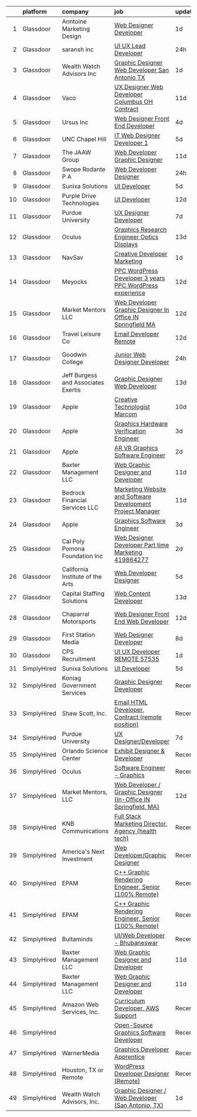 

|    | platform    | company                             | job                                                                                                                                                                                                                                                                                                                                                                                                                                                                                                                                                                                                                                                                                                                                                                                                                                                                                                                                                                                                                                                                                                                                                                                                                                                                                                                                                                                                                                                                  | update_time   | location               |
|---:|:------------|:------------------------------------|:---------------------------------------------------------------------------------------------------------------------------------------------------------------------------------------------------------------------------------------------------------------------------------------------------------------------------------------------------------------------------------------------------------------------------------------------------------------------------------------------------------------------------------------------------------------------------------------------------------------------------------------------------------------------------------------------------------------------------------------------------------------------------------------------------------------------------------------------------------------------------------------------------------------------------------------------------------------------------------------------------------------------------------------------------------------------------------------------------------------------------------------------------------------------------------------------------------------------------------------------------------------------------------------------------------------------------------------------------------------------------------------------------------------------------------------------------------------------|:--------------|:-----------------------|
|  1 | Glassdoor   | Anntoine Marketing   Design         | [Web Designer Developer](https://www.glassdoor.com/partner/jobListing.htm?pos=128&ao=1136043&s=58&guid=00000182f2cb17baa472e1b75da4e929&src=GD_JOB_AD&t=SR&vt=w&ea=1&cs=1_ceb4a2b9&cb=1661930772764&jobListingId=1008101020512&jrtk=3-0-1gbpcm5vfjm5d801-1gbpcm601gfpu800-a34efc0f5a2faea9-)                                                                                                                                                                                                                                                                                                                                                                                                                                                                                                                                                                                                                                                                                                                                                                                                                                                                                                                                                                                                                                                                                                                                                                         | 1d            | Hammond, LA            |
|  2 | Glassdoor   | saransh inc                         | [UI UX Lead Developer](https://www.glassdoor.com/partner/jobListing.htm?pos=126&ao=1136043&s=58&guid=00000182f2cb17baa472e1b75da4e929&src=GD_JOB_AD&t=SR&vt=w&ea=1&cs=1_0c05f7ef&cb=1661930772764&jobListingId=1008103912540&jrtk=3-0-1gbpcm5vfjm5d801-1gbpcm601gfpu800-85031aa08e20476f-)                                                                                                                                                                                                                                                                                                                                                                                                                                                                                                                                                                                                                                                                                                                                                                                                                                                                                                                                                                                                                                                                                                                                                                           | 24h           | Remote                 |
|  3 | Glassdoor   | Wealth Watch Advisors  Inc          | [Graphic Designer   Web Developer  San Antonio  TX ](https://www.glassdoor.com/partner/jobListing.htm?pos=103&ao=1110586&s=58&guid=00000182f2cb17baa472e1b75da4e929&src=GD_JOB_AD&t=SR&vt=w&ea=1&cs=1_0b40f091&cb=1661930772762&jobListingId=1008101919482&cpc=5F655C736EBE388B&jrtk=3-0-1gbpcm5vfjm5d801-1gbpcm601gfpu800-bc27af377ec8c487--6NYlbfkN0CVEcaVFEnh6Ux6w45e_rhpq1pJ3TvP6LQPm9ErarZYq3HD2RHkyswt3yRbOeGlv4Z3ZjWtlFBF3GTTFqpe7dwCWEP0kRQGZ1x5hMhamW2cn_jnm4Jm7PdvhgnnlZSU1q3TA89yhoPU7c0qby7EQRI-QChcK0daBrcs7ap0G4DQcdOTcWU76mQxiDiRap0-sQd-mGwEecAU6xMWv-cGYtTaJLd7X1O9t98KIyQgjKUb_Mt0l5hpwo65C8qCs6oheuyQlb4P59m7Ihk5IwM4vqLBajSfusbZmIAlyQEnC391xWKdtq9ork-ADVHQM-thwv738xsTNMywvP5UTGi8NixKPdHVYodB5V2pg1H101VgHHlM0F5Tk0wkEmsff716DIyfmFu8kpx3g1cAf3EnxzEJ05aXROIdT4x5nGqJMM9VlFc7EmVA76Og1182vE0X-lmklk1rfDk6GBhPDB1npMLLTd3mjv0T863rz1uQbwckSGxS2z7XvK37wZ5dYQXY0Jd-I6OZfKmDVE3GkD6EyhBhuO1DDfqkK8k%3D)                                                                                                                                                                                                                                                                                                                                                                                                                                                                                                                                          | 1d            | San Antonio, TX        |
|  4 | Glassdoor   | Vaco                                | [UX Designer  Web Developer    Columbus  OH   Contract](https://www.glassdoor.com/partner/jobListing.htm?pos=115&ao=1110586&s=58&guid=00000182f2cb17baa472e1b75da4e929&src=GD_JOB_AD&t=SR&vt=w&ea=1&cs=1_d0cfbaf9&cb=1661930772763&jobListingId=1008081445097&cpc=F41FEAB56D215062&jrtk=3-0-1gbpcm5vfjm5d801-1gbpcm601gfpu800-49a826265b10ae96--6NYlbfkN0D_sybMACCpf9B-677oK5j6rPldVB6BlrVvFjO_o-GJZbzuF-qh4PxErFUqfUsv_6u-7anCP2QzwgZ2b5Nxma_Cmyz3dwaQ5mAwI2p9kjSwVP2lokha-mPe8DNosJknwz-6_MCKUySezjGZobf7miY0KuzK872jTNLCHoWH1v03sbwoFj0Vvp289MRhEdvO7IjSdYYCpeCLepfAyIr7FFs1cQsitRTWiVjbFiAZ0Quny5F5REhhiSIJ5SaJSzlZoXxyX0Hg_pKAjD1XCckinpy4B3xZnYC7_6AQ5nTzPlsJy2PmwBsWwHF0a_8u4aszC4abGre3e6ngjUWVyi2r0k0K32QW1gF5TUpizHBqnfNCCAk7d8jw2h_J6Qz5DajvVD1ChEv4QVbWjh47BRVgqqCYYGWlEqTd4M4WpUJPmM_-jc6Ao5H7AbmIuPjBMZF20MNiHz7D65EFlexPM2kj3yPqmOAZREJx3pep2kbZE-8pai3ilyufDLz-NW_V5UhYovozgk9kpxheeYzSHgZ4PJA1pPdqFaoIA8XwPdy8jy3jEw%3D%3D)                                                                                                                                                                                                                                                                                                                                                                                                                                                                                                                         | 11d           | Columbus, OH           |
|  5 | Glassdoor   | Ursus  Inc                          | [Web Designer   Front End Developer](https://www.glassdoor.com/partner/jobListing.htm?pos=113&ao=1110586&s=58&guid=00000182f2cb17baa472e1b75da4e929&src=GD_JOB_AD&t=SR&vt=w&ea=1&cs=1_67e9c572&cb=1661930772763&jobListingId=1008097361956&cpc=3BA4CE39D5B5DEF5&jrtk=3-0-1gbpcm5vfjm5d801-1gbpcm601gfpu800-0ea09b14e2348c5f--6NYlbfkN0CT8vBT9H5mqECx2dfLV_FONLPDKpIRssxVwtj05Tmm4rA5I0VNOPdM1oYsK66ov5pqYS3gXk2ozh0lVEZwzGOqZs8rlCBef2uQoy630wv6aUBqB1D9vjbSnni5WCVaS2e0KhCWi_8-XMv97hUEg7H9r8pKMO8klnwzDsU9mPVyqE5wVDnTov1Pu_UnRYhnE0_Osqvwl8WORWgB_kOjxQQLPQWG-NWIcptfTftC_xvyt1c40uobZ403OrjOg5_p8zqz3cLzwrnHTjqWeFEhkd7FYyVcjiJCMFkVznphRmtkhKbL2ZU9aWVWUjChbdkFdlAiu4tIvv-tEhlvNaragy1ZQhsvGhOC5anf8D4yfIGDJbK-bmh5xwt1uscED6ao3EPCxdfHKv4RZ6Q3-m_MTe1dE6Nugv26rrW9yIa8ooHEPIgJzYTeC7TeJ6xGxEjr0Q_LC6p6H5q3S5tqAKobaBFAUOLFzaYkqfKDnvpMF9PoVVBc2Sz29oUXPyud5eUPbh01RKJkn_M4JXYAjBGSd3TW2-KGPFIe153NbtmLUb2FMzgcRNMOsQY10Onszrn1sSn0aBVrUKvSR0AViNpk36avqKMVzb3QdFKJaUEcQactDqAmvqp62b0csVGeF8yrCutTGCtN3QCh6Wr7Nywi7pQW6s6iaj0w7gIRxOgMc4o9rAG98_rW40BdHiSi66woFub8Hp-dlklob-xfneYvDrEH7PHgfOZfFyMCmQ9wxkhZx9fDm_XAoFvEUlt27BAUX1eUdEzf_JMUi_-4EO6h-vRiUQLtGQVRPOndLtYx5mcqIxRFxldQ7AHuI7PQbyraf2niZ5-vjvpmaV_tKA1OHLjwSVBuataNQHDtPNTdP7L67YoijmutAnpFRD3judk4TmBrI3f8uKohjuwJqEa2i9JvsuX0SRH8rFIM2zDrsn7-snzn0FuUuRmqvCyZEfRzwennv-y7QKQpXYVaVQyi9ar9vCRCep1SdS5WnB1mBNGQdQ%3D%3D)                                                                            | 4d            | Brisbane, CA           |
|  6 | Glassdoor   | UNC Chapel Hill                     | [IT Web Designer Developer   1](https://www.glassdoor.com/partner/jobListing.htm?pos=130&ao=1136043&s=58&guid=00000182f2cb17baa472e1b75da4e929&src=GD_JOB_AD&t=SR&vt=w&cs=1_202c3313&cb=1661930772764&jobListingId=1008094021401&jrtk=3-0-1gbpcm5vfjm5d801-1gbpcm601gfpu800-66c7d0f1ba60b7fa-)                                                                                                                                                                                                                                                                                                                                                                                                                                                                                                                                                                                                                                                                                                                                                                                                                                                                                                                                                                                                                                                                                                                                                                       | 5d            | Chapel Hill, NC        |
|  7 | Glassdoor   | The JAAW Group                      | [Web Developer Graphic Designer](https://www.glassdoor.com/partner/jobListing.htm?pos=120&ao=1136043&s=58&guid=00000182f2cb17baa472e1b75da4e929&src=GD_JOB_AD&t=SR&vt=w&ea=1&cs=1_0b4f1ea7&cb=1661930772763&jobListingId=1008080633516&jrtk=3-0-1gbpcm5vfjm5d801-1gbpcm601gfpu800-5abbcc4b1884925f-)                                                                                                                                                                                                                                                                                                                                                                                                                                                                                                                                                                                                                                                                                                                                                                                                                                                                                                                                                                                                                                                                                                                                                                 | 11d           | Cottonwood Heights, UT |
|  8 | Glassdoor   | Swope  Rodante P A                  | [Web Developer Designer](https://www.glassdoor.com/partner/jobListing.htm?pos=122&ao=1136043&s=58&guid=00000182f2cb17baa472e1b75da4e929&src=GD_JOB_AD&t=SR&vt=w&ea=1&cs=1_f7d49bb2&cb=1661930772764&jobListingId=1008103901001&jrtk=3-0-1gbpcm5vfjm5d801-1gbpcm601gfpu800-10de664c6e2df13b-)                                                                                                                                                                                                                                                                                                                                                                                                                                                                                                                                                                                                                                                                                                                                                                                                                                                                                                                                                                                                                                                                                                                                                                         | 24h           | Tampa, FL              |
|  9 | Glassdoor   | Sunixa Solutions                    | [UI Developer](https://www.glassdoor.com/partner/jobListing.htm?pos=118&ao=1136043&s=58&guid=00000182f2cb17baa472e1b75da4e929&src=GD_JOB_AD&t=SR&vt=w&ea=1&cs=1_88b4036f&cb=1661930772763&jobListingId=1008093911276&jrtk=3-0-1gbpcm5vfjm5d801-1gbpcm601gfpu800-c12d46be60d48c3b-)                                                                                                                                                                                                                                                                                                                                                                                                                                                                                                                                                                                                                                                                                                                                                                                                                                                                                                                                                                                                                                                                                                                                                                                   | 5d            | Remote                 |
| 10 | Glassdoor   | Purple Drive Technologies           | [UI Developer](https://www.glassdoor.com/partner/jobListing.htm?pos=117&ao=1136043&s=58&guid=00000182f2cb17baa472e1b75da4e929&src=GD_JOB_AD&t=SR&vt=w&ea=1&cs=1_9273257a&cb=1661930772763&jobListingId=1008078525467&jrtk=3-0-1gbpcm5vfjm5d801-1gbpcm601gfpu800-32b0d37c21cbbe82-)                                                                                                                                                                                                                                                                                                                                                                                                                                                                                                                                                                                                                                                                                                                                                                                                                                                                                                                                                                                                                                                                                                                                                                                   | 12d           | Texas City, TX         |
| 11 | Glassdoor   | Purdue University                   | [UX Designer Developer](https://www.glassdoor.com/partner/jobListing.htm?pos=124&ao=1136043&s=58&guid=00000182f2cb17baa472e1b75da4e929&src=GD_JOB_AD&t=SR&vt=w&ea=1&cs=1_7461151d&cb=1661930772764&jobListingId=1008088691267&jrtk=3-0-1gbpcm5vfjm5d801-1gbpcm601gfpu800-684e4c4a2876fc9b-)                                                                                                                                                                                                                                                                                                                                                                                                                                                                                                                                                                                                                                                                                                                                                                                                                                                                                                                                                                                                                                                                                                                                                                          | 7d            | Remote                 |
| 12 | Glassdoor   | Oculus                              | [Graphics Research Engineer   Optics   Displays](https://www.glassdoor.com/partner/jobListing.htm?pos=110&ao=1110586&s=58&guid=00000182f2cb17baa472e1b75da4e929&src=GD_JOB_AD&t=SR&vt=w&cs=1_4061d4f5&cb=1661930772762&jobListingId=1008077457927&cpc=C4A69CCDBB3B9599&jrtk=3-0-1gbpcm5vfjm5d801-1gbpcm601gfpu800-ef44fb719727a8bc--6NYlbfkN0DYl4UJW4r1Vl7FEn6T9F-rD9lpC-0oMJVSiWjK_MGUd8e8cHXcpv6KPyjLHZEfqkXGgj9g3yMP8WBskLw8Z33akGOFyRhnVvFUcab6l4hdzH_rbNwh_JgEQd7Civ74f2U5AHnFCbn-WchGtEeP2VCWodfz_h3UWLVa38femHmi7XXVvL8zU76LUIBe236O9d6Q61IIbkKHAxvL3YZx6JoSwyNJWUOY3dp-_0mNhJK5nQNStAFsrhFSrFVhgwf90hCfPF0LI8dqpBMyTFlRY7Heemr_vcvv60mRa8Q4EymreejPqOrUS2CTWLZJ2Rhqerov78iOfSQZe3fcSY-wi8lP1vGUvuxHWeBYKeKoA-bvJrXYbH7o6ePjYrZFOZ2X3zQrU7KJhgrHlnzZUW3-wk0tS5541ocZAnPeD_FgQAFSpp4zt97Vpy8MitUsKI-vN8qU4xvfDZmP_5N1fIFYqPB-SGWJLB6kihcCFe4HwWXYGfow5GPy_MSGrc5N-vNEQtdAkRrS6VjOr6h-BYgD1Kt4GCNMSWaVhTgeToo44ldKkX1AGwsnJKqyCvNfAZALau1xzvon3KJ6TbGv5bp7oOiXlAYzCuHLSDDhsHX-BwqaSk4XoapTHmKWwg7VjHHI-yFmeRFhXZTx65LwGFVmRMeS_XrrFJ-RsIheXGDrJCxPoiTo5MXA7bXQX3rxkaBDLsDmLMBdMRbKQ2fgnRoVhF3Gvhl5SFjcrTTanlpIYF_Ca-vzQfX6XVsHu7uwkYnbrcs8wYI8Y91XM6gW28JCdFFTr55zK9mWhgxJ5VAtei-300RgwTIDY1FliBcCnpQNOJTmTymo4b3DNrneeBMi9wDDtR74tEvGqjrlg9l1MTTRsveXhj_c9YzQ847czLQbOMy-BzQ_BkYXfoPyHg284fNWhAXBxdNpjIj1bat0fbxDrG2iGPA62wIH6svajiKBpD3L3b4uJvJjA6q4wsv_X2ffEDFW6gf503wgGTriOL5zHXdRtk23nUov4BDBo6R27S9kU_JUTPV71mvTsq_DJh_1FVbnp0wSTcffIC_VZs5BLvch6UeHv8aP) | 13d           | Burlingame, CA         |
| 13 | Glassdoor   | NavSav                              | [Creative Developer   Marketing](https://www.glassdoor.com/partner/jobListing.htm?pos=106&ao=1110586&s=58&guid=00000182f2cb17baa472e1b75da4e929&src=GD_JOB_AD&t=SR&vt=w&ea=1&cs=1_2b86a8a9&cb=1661930772762&jobListingId=1008101583321&cpc=1CBFC3E34E2A31FF&jrtk=3-0-1gbpcm5vfjm5d801-1gbpcm601gfpu800-3ef4b27837961961--6NYlbfkN0BvAdlA35CjkOTzb4w1kkSC-vTwJamGQa4qaPCWn-0njweHi_B-CtuKQhiA94M5OE-XjNhf22KnVp00kgckhjWxzGyV97h7v8x36p5wKdZlOjwGZGaqaaH8DYNMeM34HY9t9Z5J26lOJ85UEHLGvZFDJOe_8KgJLhnklUUMm79Fgw-wQMJzYni-FeIqV5Svyi_1ZjE_mxETfR2qp4i-PiUDiAz8y9BFsxOfX0BmecMnmGFBamzhbjmqf2dPmw1l79Q2jskoL_2S0v1vj9ya7N4qw5x-VVOP8IHMmO7A6V73SFdCdpWgJdSMTwFWgAgOog0qB4MBwnIP--AdXb7p-hP5590l6RfskZkkjhwknL8pKQB2jGxwMms6fwQgTU4rr4AK_MIsjQK4xCW_WntPz5Vz-_tc2X1FUTCwW9ChL9e5NLGIGjEI2y-MPeEH4wLGdYe5iSrqEMq94e3j0KuU_JhdZrl7NjFePfvIiolJCIOvTWPWTOK8Pu_JtJQoQGvMJhYVf97D3Otv-Ws1-DJRGHh8NdeEHhQWruV7MjoeTSqyiMagwQ4wWVwKPRF8D03pHdKoNCm6r8yMu4GHFVkz8wTw)                                                                                                                                                                                                                                                                                                                                                                                                                                                                                                            | 1d            | Beaumont, TX           |
| 14 | Glassdoor   | Meyocks                             | [PPC WordPress Developer   3  years PPC   WordPress experience](https://www.glassdoor.com/partner/jobListing.htm?pos=102&ao=1110586&s=58&guid=00000182f2cb17baa472e1b75da4e929&src=GD_JOB_AD&t=SR&vt=w&ea=1&cs=1_0260b638&cb=1661930772762&jobListingId=1008079757167&cpc=9D57943915085C6D&jrtk=3-0-1gbpcm5vfjm5d801-1gbpcm601gfpu800-d55211a0a42f0edf--6NYlbfkN0DukAwDndutArnS8OT3znlJ-TW2KpK_7rZjO0LfXc6UVE5AelGnR9zi1FaVyKVSX7fW8iH7ZjBYylKtq2aRV0H4uUyYnvuAr2WaxvQ_YIsNaGQZ_Sc5PvQb_k3If6tOc1qL-6qorCWnoenGz4MDUdi0A6Zz92HRj2fzY8hoDQuSL8Y4aSyXX_DsP61_5rEK6r3GALuntv_aeyibk2qsH8cmxxPPOVB8EyillBXxxoXQlibpwu7djBe6y5aObPa1OUsQ2uYhLin3HN3q3eiQGDcaVu3icfwta33dt-Ley8gdFqfP833SM4Aj9EPn0vP0V-4H94s2tOeew4xlJtzl4cBPDhPQKkf892ZXFG5AXE4_idR2V-nLCc373jGJ9T7oJz8O_gNmYZShvTBUCNQNQa4RbrHf4XS9pzyzXac8Jvwwf584TjIEJHnxgLCx5VrkKhk8C_dVJq0s0Z8JM1vpE5gTxciz0QTQgbFb3F-Q21Zx_pSH0ZMoCKoEQ3np4MkGckeEXSgXcRsexBE0fIGfbMqj0ig8aBhb1JM5LJnALA1KbW_lEbLT0wWi)                                                                                                                                                                                                                                                                                                                                                                                                                                                                                                             | 12d           | West Des Moines, IA    |
| 15 | Glassdoor   | Market Mentors  LLC                 | [Web Developer   Graphic Designer  In Office IN Springfield  MA ](https://www.glassdoor.com/partner/jobListing.htm?pos=101&ao=1110586&s=58&guid=00000182f2cb17baa472e1b75da4e929&src=GD_JOB_AD&t=SR&vt=w&ea=1&cs=1_eb315cc1&cb=1661930772761&jobListingId=1008078790022&cpc=29189CFCABD560B1&jrtk=3-0-1gbpcm5vfjm5d801-1gbpcm601gfpu800-7da6e7b47f097f2d--6NYlbfkN0DrgQq5ECBajiuqohNCSf6c7_2Cek-sBUhiO2bmmkiCIRqTyLZK6QXQOrumORkPUcDOTFlUvI4Ol4VU9OnnMsi7fzzm7gca_O-4Z6fJZ-Iw7PyI9v2UiSnSWih_ykDp1O2havbOVXSJPQli0gkBJCG6QZwZcb-LbnEMTRAVNeXGVa-9O9rFJGMh7mnc3SdDEalnQr5jEgDAHJJjKNQYYJxAB93r_3p24Vs2vB3OJpBpss5v1U-68CHEEexC8A9BV8v3KdHZj_dgHs1awAKyhZKm5RD-cDxgzZHya5IsF0KYvysqwHoS7cREMVtq0_qORVLgslT9GbViQsEf_WSouPZWL1unoCtsK1nMuIeUKybZjYq9lWGTJZjjztG32B4KiyYRSaFzLOoleiKRz_h-PATtApMdJS7O8cMtuww5X9KSj0WX9BlZifwrQRNeNRxevL_XakJ-9BT4SUY9qn0wA91rLbDQyV8F_wXXP6GWtzgeBqra03PKefOZGaLagmN01xxMGQOt2L5aDGPbdmYLOtYrTj1PyW3XjUOW5P-m2TSEEWmTKzTCQ2Hr)                                                                                                                                                                                                                                                                                                                                                                                                                                                                                                           | 12d           | Springfield, MA        |
| 16 | Glassdoor   | Travel   Leisure Co                 | [Email Developer  Remote ](https://www.glassdoor.com/partner/jobListing.htm?pos=119&ao=1136043&s=58&guid=00000182f2cb17baa472e1b75da4e929&src=GD_JOB_AD&t=SR&vt=w&cs=1_bc2f7972&cb=1661930772763&jobListingId=1008078533693&jrtk=3-0-1gbpcm5vfjm5d801-1gbpcm601gfpu800-767561cd7f52016b-)                                                                                                                                                                                                                                                                                                                                                                                                                                                                                                                                                                                                                                                                                                                                                                                                                                                                                                                                                                                                                                                                                                                                                                            | 12d           | Orlando, FL            |
| 17 | Glassdoor   | Goodwin College                     | [Junior Web Designer Developer](https://www.glassdoor.com/partner/jobListing.htm?pos=116&ao=1136043&s=58&guid=00000182f2cb17baa472e1b75da4e929&src=GD_JOB_AD&t=SR&vt=w&cs=1_c4738b9e&cb=1661930772763&jobListingId=1008104280295&jrtk=3-0-1gbpcm5vfjm5d801-1gbpcm601gfpu800-52d292b410d12378-)                                                                                                                                                                                                                                                                                                                                                                                                                                                                                                                                                                                                                                                                                                                                                                                                                                                                                                                                                                                                                                                                                                                                                                       | 24h           | East Hartford, CT      |
| 18 | Glassdoor   | Jeff Burgess and Associates Exertis | [Graphic Designer   Web Developer](https://www.glassdoor.com/partner/jobListing.htm?pos=104&ao=1110586&s=58&guid=00000182f2cb17baa472e1b75da4e929&src=GD_JOB_AD&t=SR&vt=w&ea=1&cs=1_0847d908&cb=1661930772762&jobListingId=1008076372450&cpc=BAB9AA3F436D8911&jrtk=3-0-1gbpcm5vfjm5d801-1gbpcm601gfpu800-a87381051c7c70d8--6NYlbfkN0BBGG9LMNqL16EzDx9S3nKk4b6IwprgSJginr0DZD_oW5yEAmn-tqn__dirEdhobilUXGynBkX8oC05O4qGCNbFpzJlkWEmzWOj6hDMGr8hgeZZtwdzUglKGrgSBvKyoEWlhFZg9sdHmlu0-YUGSwGzMxLwzPQvGfaKm9_uYY2dOVJBHGmnbJkXogK6MyeLNyR7hOOu60PBcWZfgYKs3Di-BwQDIubZlhmRegUEU4T3l3GNKJtju1ZXSuqHFhKT4jndDmk2S3PocglaRb1xyUPgNqklKXeItKOcGJws62KepBwv-RL6UrUc-Yu-fO_k8vPupNpRUsWXX0qfw2_L08W83ij6f76gfOfaFCy1AeML2WgMrAECZLtoDMEf97P9WR5SSWZhxoevjjnwxpv2fUo_443FmfuxpcOddqnalwt9g7STJh3SH0fjedw-8iqe9OTeY4FvRu5ptzXBP_OHPnLoZrTyND3RmzHX0CTqizmYrvl6cd4hoClTQotORxs0bj61RemzB20FSA%3D%3D)                                                                                                                                                                                                                                                                                                                                                                                                                                                                                                                                                                              | 13d           | San Rafael, CA         |
| 19 | Glassdoor   | Apple                               | [Creative Technologist  Marcom](https://www.glassdoor.com/partner/jobListing.htm?pos=127&ao=1136043&s=58&guid=00000182f2cb17baa472e1b75da4e929&src=GD_JOB_AD&t=SR&vt=w&cs=1_3bdf953c&cb=1661930772764&jobListingId=1008083007694&jrtk=3-0-1gbpcm5vfjm5d801-1gbpcm601gfpu800-dbc3a7b0a0f122f1-)                                                                                                                                                                                                                                                                                                                                                                                                                                                                                                                                                                                                                                                                                                                                                                                                                                                                                                                                                                                                                                                                                                                                                                       | 10d           | Cupertino, CA          |
| 20 | Glassdoor   | Apple                               | [Graphics Hardware Verification Engineer](https://www.glassdoor.com/partner/jobListing.htm?pos=112&ao=1110586&s=58&guid=00000182f2cb17baa472e1b75da4e929&src=GD_JOB_AD&t=SR&vt=w&cs=1_2256f009&cb=1661930772763&jobListingId=1008098069604&cpc=2CAED5C921A5F994&jrtk=3-0-1gbpcm5vfjm5d801-1gbpcm601gfpu800-25a1b4830a1b5d74--6NYlbfkN0BvKrLyj5gPmtZO9T8euul8TCxuuKNOtzRJOomxnwSEodTz2Bc-sPZl6wy0zhW4OOnaNRSdgYu0vM6426Q6HgDhnGcjUuCOsP1P_4KVJiG0svm1-kMRv7UFhMWk54NF1giSM4NCQdGsaQydcKh4ZeMxur2WLqaSY2HuhwodoES-dv2QRQYQK9eoLq6HhrricXG7dsnMwQ7a_NTSzUdBlY1ix4QZN8VuAA0ybgo43vTWzCUoScevmTVoYnOj7z-y-aFqOO7RTSDO16LGNlGBoFHxu8kcqZHikHuXR7HrgVDIxekjl3nxL90IIHdwq8gpJe7bQV_vxHO6lvdr7FRIKpHnAvbXKehi1ZGp9b3Rog1-fUt7s1qtOhCn5mc10ZYS1HP3gty7eZMQepRdd1Bjm9nHN3t4bMZ8YiemZkIcWTEU0E4pmwbkchfYcuz3iMUIkf70EPA_zDaRxlxwOfYpJAO2CrN6opMhlpAekcMAkD9jnuCIos1oxFZLLV9XPWsxQ3ZjaIvY6Qbe8LHrkRKrqBzfKcN1VthbqTKnwFGwrjXARHZBVSmnAjVEVIPRaJt8NcDV9spLNibhzzsLpXnOG8-xCXDE3YLfKOiQkgvd2QYJwblzZjb9bGwQ_XBVfCRgLVDf3I6cV2AC__mT-W1FTv571GYRpxpevJ2il2cdfJT0eIU8RQNUoXtNBoDkRxKzJG5tyeJpG3KePgREc0zktP6-EFccKl05gYJ63Jzrhbru7s8deXS3ibGloFIN5v_6i0LzSX5pteHSTr7oCxzdYwDhAKoDFfe9X_KO3aCP-KAUQqq9rHXHgWXkf6ndPbU0aRhh3w9I754NfF-WuW76P9NRtC1uzss2sF-NWbKFmqimK_HJpSoSZ-5iHfPTTfkrlc0bUpomLEp9DLFbnZSS385SCjjoYGcB1O8J37-F9fe7QlMDkNbP09cPKIUlfnlw2utTueouhLsE5ZTiwtPEGBH6)                                                                                                        | 3d            | Orlando, FL            |
| 21 | Glassdoor   | Apple                               | [AR VR Graphics Software Engineer](https://www.glassdoor.com/partner/jobListing.htm?pos=108&ao=1110586&s=58&guid=00000182f2cb17baa472e1b75da4e929&src=GD_JOB_AD&t=SR&vt=w&cs=1_b992a825&cb=1661930772762&jobListingId=1008098776181&cpc=F41FEAB56D215062&jrtk=3-0-1gbpcm5vfjm5d801-1gbpcm601gfpu800-9d0fe7903ee514c7--6NYlbfkN0BvKrLyj5gPmtZO9T8euul8TCxuuKNOtzRJOomxnwSEodTz2Bc-sPZl1dBMH13w-jNyHP0Om-VrHe3-IIJ1BQ7Wd1MMnjsJnjayyk_knJ5FNSt9KNU49nn3QjFo0jeMEWDGQ_UiWDbZGaqymDD-Sh3TvXRaf3wYxYRyXDd7d6LbuGJrYRZEdRynstllIqETlAW8VO9o8C-cCyBcjPNXzJCH4ZoFD3Z431LqaOt91w3FOtXNFF0XYVBeudLupE191bwFXpFIgmUGo4bcZ1TdrLXBU9u0l94SHIXxvqNU-BJNqEOeCudpKnau4U6PQeX0taLo8TjZua_S_F-NwMF1Bn-3N2gIkPQgcLWVAzByuejnP9EXIijzXx9qjM6D9EJCR6ZwONqkqu0xKWnoyGqIzPSbKM3PWyVXsNqq7Uy4TztCugB-Ci5jxdmz4mjBlrKHG0m6tIsoO-fSEXrM-PYavyqQMgp1zVzsvu2WPqraLDf4NwiDhbcG315DoXRGEDOHOQ59mN8VONsDjNnYhhXPcFDQfAsf8XKSrTWkkc0tZtYu8Tw80m8NixSSbqy91Q9IHiLvnNTixbeYXhH_kwtg9auhlQ9N42IqRN6USMbsjZXyhyG8kuFmXePFETQluf9BVrOpuSf2ul3m4yGTL81sUVZnpNa8aXx3-UUeQEjwQVdXjM-lWXeSAbM5wk2dEJdocy53MlzM1ilIvOmcmDZRyGIbUamNs4N_jz6_tgTmTwkDJtofXFa9ZSdp-kTL-kPAfKw4usQ6anv5-r73hze_v2kVEaUCgPjgNMbh5B7G2BBX64DY8gA4ApqzMxdGsucfKjKJZ8U5pu6cbLHVEQjoFDkeVJc_vD0jYy_LEoH8AdR3yl6Fer4pjPuvGVVJ7fbb_mZHMGIWZLwsYR3amF4OimReXr9Mlx30VfnVMMP4lM4Jz1Q9RQVAYN1sXOIxqpp6lWjh-oRKjFQfkuMGSWaa6B_s)                                                                                                               | 2d            | Seattle, WA            |
| 22 | Glassdoor   | Baxter Management LLC               | [Web Graphic Designer and Developer](https://www.glassdoor.com/partner/jobListing.htm?pos=107&ao=1110586&s=58&guid=00000182f2cb17baa472e1b75da4e929&src=GD_JOB_AD&t=SR&vt=w&ea=1&cs=1_04954a97&cb=1661930772762&jobListingId=1008081304458&cpc=32EE424DE2B657EB&jrtk=3-0-1gbpcm5vfjm5d801-1gbpcm601gfpu800-d87ffb8facdcd3fb--6NYlbfkN0AEPUwOezrB67J58irlIC6kh9bOcG3IwVTpbUphOygsMmO9dJGqAwHHCfV7eXQGkUUA4W0R5T2sPgR8i9BgOe847B1fReFN7whdxr7dxhrF1kFs-kdfJ3uG-CxxxoVtRiFyLm-ajvsvxBs_JycBHFHGM3VLXX8dmFPFGgEw8Nvn_5ftwoavHYjKA1VUeNGIcUjJLIxl_ju92nMfaD52hq3kG0GuiwvTtiFoVrL7z6EBuy5BW9AbqP5P_rfSAKcAQneyxZC8x8Kt3910OopxEzwmeruuiKJpz2qbhtTYJYsIxYJSXQk_LSoF13A-rpy0nglQ6e4mYy0YMnhXwN1uVdY9TvBgJVUoLVPiAPVFE5IlT7AJvJa5EruC1hGAARGWv8WjPDLCpAJScmcxtFaFwGDaJPG3XpnbksKcXfOaLAQ7ictB8rCvjCZ3V84-awON9o39-VG3iygpcTi6ic7Ab6vXj_SsjACebz5XxTP80b7q5H8m3S3RrEkOSdDUDoK-JprwdKNguHffut1xqN6lidXn)                                                                                                                                                                                                                                                                                                                                                                                                                                                                                                                                                                        | 11d           | Columbia, TN           |
| 23 | Glassdoor   | Bedrock Financial Services  LLC     | [Marketing  Website and Software Development Project Manager](https://www.glassdoor.com/partner/jobListing.htm?pos=105&ao=1110586&s=58&guid=00000182f2cb17baa472e1b75da4e929&src=GD_JOB_AD&t=SR&vt=w&ea=1&cs=1_aa08a873&cb=1661930772762&jobListingId=1008081450936&cpc=412D8C26869823CD&jrtk=3-0-1gbpcm5vfjm5d801-1gbpcm601gfpu800-147b38ae2316a565--6NYlbfkN0DQhhFPqU4rUq9Wpc5KKnqLbXEAJaeUQTnyyuJ9IUK7qOJOhNxY2YnZJmMjLXoqpwosSIDLK3B6Y0AHJATXXppdox7FwG1LzOFbL1h0ar3ZOygTV0Dxq8T7h35HjWNo2xOi9x8h3hkZIctW-gSFuP8I9limrsPe7y_ZMzTbZ991tlPbl7fnTqgZKEzALXD_2rI1dLv-pxkBJjNe8anW7mu5IDojFpoqhEN_SLlCxXJIo5eO5lAEvpdRynk9FOazYNF3b8W0iMEezFGauTwayNkArHB0GUC5FWBludnlW39wYJPomI7aB356QNJBii7A-izDBiGqgZ0TxH8Di-MXVj2JIQk7DVocoazLIwTrxj72FiQY9BTKZf-Gq2nwZjb3GA1v9XPfrFdh29NbHpKJKrXz40fH1Kc7CWbzGFeLCluYxCIHZ1Gyn1j__98CcniaZlSpZXICmVJi3Uce6aAL8pC6zPqFfBdIIGHN5heemyp-hxv8fIjen6erCQRfs9p_0rJASwE3HobN3aZp03MFwQqvf2PvxSJdj3W4g8lLMghxWhhRWWJdYKm4)                                                                                                                                                                                                                                                                                                                                                                                                                                                                                                               | 11d           | Scottsdale, AZ         |
| 24 | Glassdoor   | Apple                               | [Graphics Software Engineer](https://www.glassdoor.com/partner/jobListing.htm?pos=109&ao=1110586&s=58&guid=00000182f2cb17baa472e1b75da4e929&src=GD_JOB_AD&t=SR&vt=w&cs=1_9b481776&cb=1661930772762&jobListingId=1008098069695&cpc=3BA4CE39D5B5DEF5&jrtk=3-0-1gbpcm5vfjm5d801-1gbpcm601gfpu800-4664430d4c354526--6NYlbfkN0BvKrLyj5gPmtZO9T8euul8TCxuuKNOtzRJOomxnwSEodTz2Bc-sPZl6wy0zhW4OOnaNRSdgYu0vEwRBwmtOAjMIv7PfXpXe0OyKIAsyoZ_oQ9hgKPyrqtG1PalKo8jtKboCCjc1EPmVN0CvEjzcGBNQtK5qlkdRkf07RE_bcKw3FXGRikCz0c8wP3LzJ__HAfu8H7zmXaNfWOr3VOoJlMCnlXdB1HCYuedcKb_ueo70GP3uK1b_d6Sqy-s8HdTw-0_myYKbTBSlRw9d8KYzGw4_pk47dbjLc2f10Zr5S34mUV0eISUbksEOCWNaYfxlBvufOl55yocUQ-2MIobPhZdxv3cG_hmENiiTEOHt4Mkrx1GnkYvhgzKttvGzvhzVXyIx6tdnwjbjUeyaASR9j7DFMf35jUsub3T3SNRjmNPRKDA9xxl92AsBUZSNkDyXRTVkeBBcXo02w8IFvp4kYOVUPQOOmaQERvsFY_QKIY0KkOq78DuSDv8Z1NHOusbmglam6HfbHmiRWr9x1B8PmatL18yp2Z9xAzMjTzpUmtDbZWx6FJ8Rjms8RCRu8QTXCvy2v21h7VmZhEwfoecJWxXXVvphGvFu2188S8DYe1MSkoGjsHdAUtmwFwoAE5rRqzmiTy3wjMB7MkIhMXXvX3rckO3aEU6vNoHsUEYeqGkRiE4WX2MvsFtPY9ZaZ9fsA_NWtidzRkd5tDwpRWGPjDQOzlqHKAkEwsNTDE9yoau0juOsj0y4LYA42wnCo2lpjxpTRqaeutqnKEG3Vzkg3SqNmEGdumLRc8eFS_ZBt29gleP2o2ZR7RHDymRIwzjSu5w1pjFNciLVohtC17TKo0BAr4xuuwUgVtbwTmfbyaVGjjG0Gqx_By64JSDn6Vn6lVVHluzWluVQobnmW_OiBGayRMQZemDfh0xaYI1rFGVWWt-2OMQntzkQ_TIpqDW7EQ%3D)                                                                                                                                       | 3d            | Orlando, FL            |
| 25 | Glassdoor   | Cal Poly Pomona Foundation  Inc     | [Web Designer Developer  Part time    Marketing  419864277](https://www.glassdoor.com/partner/jobListing.htm?pos=121&ao=1136043&s=58&guid=00000182f2cb17baa472e1b75da4e929&src=GD_JOB_AD&t=SR&vt=w&cs=1_c59455d6&cb=1661930772764&jobListingId=1008098792215&jrtk=3-0-1gbpcm5vfjm5d801-1gbpcm601gfpu800-a9c1c24fb1f6e50d-)                                                                                                                                                                                                                                                                                                                                                                                                                                                                                                                                                                                                                                                                                                                                                                                                                                                                                                                                                                                                                                                                                                                                           | 2d            | Pomona, CA             |
| 26 | Glassdoor   | California Institute of the Arts    | [Web Developer Designer](https://www.glassdoor.com/partner/jobListing.htm?pos=125&ao=1136043&s=58&guid=00000182f2cb17baa472e1b75da4e929&src=GD_JOB_AD&t=SR&vt=w&cs=1_275511ef&cb=1661930772764&jobListingId=1008094568158&jrtk=3-0-1gbpcm5vfjm5d801-1gbpcm601gfpu800-e52ef2d36ca00a2a-)                                                                                                                                                                                                                                                                                                                                                                                                                                                                                                                                                                                                                                                                                                                                                                                                                                                                                                                                                                                                                                                                                                                                                                              | 5d            | Valencia, CA           |
| 27 | Glassdoor   | Capital Staffing Solutions          | [Web Content Developer](https://www.glassdoor.com/partner/jobListing.htm?pos=114&ao=1110586&s=58&guid=00000182f2cb17baa472e1b75da4e929&src=GD_JOB_AD&t=SR&vt=w&ea=1&cs=1_97efaabf&cb=1661930772763&jobListingId=1008076145332&cpc=3BA4CE39D5B5DEF5&jrtk=3-0-1gbpcm5vfjm5d801-1gbpcm601gfpu800-8bb32b42024fd11d--6NYlbfkN0AHXq2vAVwR3IH7wgnTMdWCa3HguypIXx0DFudX-u0zu6XSU0N9gDGCMsnO9yvyAfOBmM0fm9Ew2n-iPCtQH5KjFYoP65k9zOhdkHSR8pSP84WNl7tb9LhBHqSW26SPAcgRqY92wchbV1YjTogn0oetfvIM8cBqnccKlMzZCIp-UdAakgeYThMjmhEtV8vcX729QOhl4Ad3kQ1872oLZTWTMEf_dKKMwv2UlOG_S2umvIA0iMwm7xfqvmwErQG2SrKC4GExVgn25fE_pZlzaDHwEbTRldcObb1A1iIKeXW1iVCEOSJs0oe9C2RpCqr29t4vG5Cu8ddxarPWfKOpCuMR3-r4FT9Oj-BIBolJvDIYK6smbsxJ8t41_cIw-D0S9CoQldQMYBVxLYXO9bQzjRJF6oIRRcrSneSXxfK17BjWRh9MyNte8pmi9VRsVOsD0SYI7-uyAmJKLGxlU3_2bSDdhMrpbOdhvkRLHGqlVQlYssab-M191aaM)                                                                                                                                                                                                                                                                                                                                                                                                                                                                                                                                                                                                                     | 13d           | Remote                 |
| 28 | Glassdoor   | Chaparral Motorsports               | [Web Designer Front End Web Developer](https://www.glassdoor.com/partner/jobListing.htm?pos=129&ao=1136043&s=58&guid=00000182f2cb17baa472e1b75da4e929&src=GD_JOB_AD&t=SR&vt=w&ea=1&cs=1_b23afe4f&cb=1661930772764&jobListingId=1008079632551&jrtk=3-0-1gbpcm5vfjm5d801-1gbpcm601gfpu800-e857e11fe7305306-)                                                                                                                                                                                                                                                                                                                                                                                                                                                                                                                                                                                                                                                                                                                                                                                                                                                                                                                                                                                                                                                                                                                                                           | 12d           | San Bernardino, CA     |
| 29 | Glassdoor   | First Station Media                 | [Web Designer   Developer](https://www.glassdoor.com/partner/jobListing.htm?pos=123&ao=1136043&s=58&guid=00000182f2cb17baa472e1b75da4e929&src=GD_JOB_AD&t=SR&vt=w&ea=1&cs=1_fc0ab111&cb=1661930772764&jobListingId=1008085788316&jrtk=3-0-1gbpcm5vfjm5d801-1gbpcm601gfpu800-56e2818a0edd9ec5-)                                                                                                                                                                                                                                                                                                                                                                                                                                                                                                                                                                                                                                                                                                                                                                                                                                                                                                                                                                                                                                                                                                                                                                       | 8d            | Remote                 |
| 30 | Glassdoor   | CPS Recruitment                     | [UI   UX Developer REMOTE   57535](https://www.glassdoor.com/partner/jobListing.htm?pos=111&ao=1110586&s=58&guid=00000182f2cb17baa472e1b75da4e929&src=GD_JOB_AD&t=SR&vt=w&ea=1&cs=1_e1b39cff&cb=1661930772763&jobListingId=1008101570635&cpc=6FC5BA77C9A4CD78&jrtk=3-0-1gbpcm5vfjm5d801-1gbpcm601gfpu800-01ffb576e5c5bd95--6NYlbfkN0DgoHcTH3ZibdXDbE1VvvRa3XowIWs6m5qI-FjqauRle3m8kONFkUSrxT8FSUKqy7UuSwcgAQ-qkHLdceLQEfzk02YlSVwTq4RVzanUacZZQP9LGelOizyao1UJ6tCCpK5S9yLDBGeAjhshIhXNcq5zna_AleGRj1LJWwOnxP5y8E4DfkS5mGehIxRla5OuGLpUobSjViwAeFkP5LCgcYrGIJIym_RhZHF4F8UsfX3gK5Bh-WlOG71_FCngTHSCn9myJR2YQrOc007saKh1VmuHX9yN9cIkMfxAxkMRYkFZZX7IF9J4o7NQMXXP_i1uubl6TAxjXWefUVaM-NftS_ULb5gmQ0WqSj8rEwO-ahblR_3a7ztLfmVFCs-6_qRVGRz18EYyDaihZBo1KoMrg_oCZ6q3oeiMA0vnQntf1GAGzARMmvqQio9O4Im3-BEQs076HNqife_Yhm2lWDuLNpsAqnw8Atw6RNg%3D)                                                                                                                                                                                                                                                                                                                                                                                                                                                                                                                                                                                                                            | 1d            | Syracuse, NY           |
| 31 | SimplyHired | Sunixa Solutions                    | [UI Developer](https://www.simplyhired.com/job/hJVTJ7RaQP8LfMw2r-Z1EXc5RZy4fbJRMClg99pNPDu-7ZF-om8ezQ?q=graphic+developer)                                                                                                                                                                                                                                                                                                                                                                                                                                                                                                                                                                                                                                                                                                                                                                                                                                                                                                                                                                                                                                                                                                                                                                                                                                                                                                                                           | 5d            | Remote                 |
| 32 | SimplyHired | Koniag Government Services          | [Graphic Designer Developer](https://www.simplyhired.com/job/eMLheDI_H-P4alVYtvpJsAM4SaqlKx0FAPOP2fVuMcNLwdPD76N1pw?q=graphic+developer)                                                                                                                                                                                                                                                                                                                                                                                                                                                                                                                                                                                                                                                                                                                                                                                                                                                                                                                                                                                                                                                                                                                                                                                                                                                                                                                             | Recently      | Chantilly, VA          |
| 33 | SimplyHired | Shaw Scott, Inc.                    | [Email HTML Developer, Contract (remote position)](https://www.simplyhired.com/job/lp97AwzllwqjS1oXYQVdk_sx_ANbNmrf_26-hefBENEAnwkJ6YFw_Q?q=graphic+developer)                                                                                                                                                                                                                                                                                                                                                                                                                                                                                                                                                                                                                                                                                                                                                                                                                                                                                                                                                                                                                                                                                                                                                                                                                                                                                                       | Recently      | Seattle, WA            |
| 34 | SimplyHired | Purdue University                   | [UX Designer/Developer](https://www.simplyhired.com/job/dUxEBWVO4eY2-lVFgLBBmlWu0LKhxG17m_xYDrdv3cIF7ASAuVPspg?q=graphic+developer)                                                                                                                                                                                                                                                                                                                                                                                                                                                                                                                                                                                                                                                                                                                                                                                                                                                                                                                                                                                                                                                                                                                                                                                                                                                                                                                                  | 7d            | Remote                 |
| 35 | SimplyHired | Orlando Science Center              | [Exhibit Designer & Developer](https://www.simplyhired.com/job/JpuP0DVPATVwH0-XnxFsc8nJ-z6kfBqXsh9luvt7lVv6oPB3kNfQcg?q=graphic+developer)                                                                                                                                                                                                                                                                                                                                                                                                                                                                                                                                                                                                                                                                                                                                                                                                                                                                                                                                                                                                                                                                                                                                                                                                                                                                                                                           | Recently      | Orlando, FL            |
| 36 | SimplyHired | Oculus                              | [Software Engineer - Graphics](https://www.simplyhired.com/job/xbCjwrQhbqxovGP-8rSCKXPtAm59kWlyBD9NCL7KcwtCDc3QJR0EmA?q=graphic+developer)                                                                                                                                                                                                                                                                                                                                                                                                                                                                                                                                                                                                                                                                                                                                                                                                                                                                                                                                                                                                                                                                                                                                                                                                                                                                                                                           | Recently      | Remote                 |
| 37 | SimplyHired | Market Mentors, LLC                 | [Web Developer / Graphic Designer (In-Office IN Springfield, MA)](https://www.simplyhired.com/job/O2JM3P62yfgrJ7vbOJJ1DIO2ROdM60FcioKWWNCu4XXvn1FU8pnANw?q=graphic+developer)                                                                                                                                                                                                                                                                                                                                                                                                                                                                                                                                                                                                                                                                                                                                                                                                                                                                                                                                                                                                                                                                                                                                                                                                                                                                                        | 12d           | Hartford, CT           |
| 38 | SimplyHired | KNB Communications                  | [Full Stack Marketing Director, Agency (health tech)](https://www.simplyhired.com/job/Lywdgqr3NqjkI7Mx_xCKsQjK9_HT9gJaCQnNvHzYPtceGTs5vsDwYw?q=graphic+developer)                                                                                                                                                                                                                                                                                                                                                                                                                                                                                                                                                                                                                                                                                                                                                                                                                                                                                                                                                                                                                                                                                                                                                                                                                                                                                                    | Recently      | Remote                 |
| 39 | SimplyHired | America's Next Investment           | [Web Developer/Graphic Designer](https://www.simplyhired.com/job/QKwnvzyJ3bxiARhKlegLVhaw81y94PL1LG5kNUd4756_Fej731e07w?q=graphic+developer)                                                                                                                                                                                                                                                                                                                                                                                                                                                                                                                                                                                                                                                                                                                                                                                                                                                                                                                                                                                                                                                                                                                                                                                                                                                                                                                         | Recently      | Woodland Hills, CA     |
| 40 | SimplyHired | EPAM                                | [C++ Graphic Rendering Engineer, Senior (100% Remote)](https://www.simplyhired.com/job/3tNJxgWLjwY1ZKGMjRgmLv02TGPNbYH8XZkF__ktRQg-hYEG_PW5mg?q=graphic+developer)                                                                                                                                                                                                                                                                                                                                                                                                                                                                                                                                                                                                                                                                                                                                                                                                                                                                                                                                                                                                                                                                                                                                                                                                                                                                                                   | Recently      | United States          |
| 41 | SimplyHired | EPAM                                | [C++ Graphic Rendering Engineer, Senior (100% Remote)](https://www.simplyhired.com/job/3tNJxgWLjwY1ZKGMjRgmLv02TGPNbYH8XZkF__ktRQg-hYEG_PW5mg?q=graphic+developer)                                                                                                                                                                                                                                                                                                                                                                                                                                                                                                                                                                                                                                                                                                                                                                                                                                                                                                                                                                                                                                                                                                                                                                                                                                                                                                   | Recently      | United States          |
| 42 | SimplyHired | Bultaminds                          | [UI/Web Developer - Bhubaneswar](https://www.simplyhired.com/job/r5QSj9TuCAfqRo0p0JJ0Zszd3ZWfW_hO4s8QUnFMzJzLHxEfKhYJ0Q?q=graphic+developer)                                                                                                                                                                                                                                                                                                                                                                                                                                                                                                                                                                                                                                                                                                                                                                                                                                                                                                                                                                                                                                                                                                                                                                                                                                                                                                                         | Recently      | Remote                 |
| 43 | SimplyHired | Baxter Management LLC               | [Web Graphic Designer and Developer](https://www.simplyhired.com/job/OLBZM1dT_aJoxR290t7MaioVBXZe3xqhanlaPARj54mrrF6_0tNS4Q?q=graphic+developer)                                                                                                                                                                                                                                                                                                                                                                                                                                                                                                                                                                                                                                                                                                                                                                                                                                                                                                                                                                                                                                                                                                                                                                                                                                                                                                                     | 11d           | Columbia, TN           |
| 44 | SimplyHired | Baxter Management LLC               | [Web Graphic Designer and Developer](https://www.simplyhired.com/job/OLBZM1dT_aJoxR290t7MaioVBXZe3xqhanlaPARj54mrrF6_0tNS4Q?q=graphic+developer)                                                                                                                                                                                                                                                                                                                                                                                                                                                                                                                                                                                                                                                                                                                                                                                                                                                                                                                                                                                                                                                                                                                                                                                                                                                                                                                     | 11d           | Columbia, TN           |
| 45 | SimplyHired | Amazon Web Services, Inc.           | [Curriculum Developer, AWS Support](https://www.simplyhired.com/job/VJ2mxpB_C3RiZ9WEdGHt_L8L7tDgh2uUlbSQc1Inzt2mb5hjGzhRXQ?q=graphic+developer)                                                                                                                                                                                                                                                                                                                                                                                                                                                                                                                                                                                                                                                                                                                                                                                                                                                                                                                                                                                                                                                                                                                                                                                                                                                                                                                      | Recently      | Remote                 |
| 46 | SimplyHired |                                     | [Open-Source Graphics Software Developer](https://www.simplyhired.com/job/-gi_pRSCZ451zrYVHr-hlXI1tD-b-Jzl0cDj7-JK_PPVB9997rBR5A?q=graphic+developer)                                                                                                                                                                                                                                                                                                                                                                                                                                                                                                                                                                                                                                                                                                                                                                                                                                                                                                                                                                                                                                                                                                                                                                                                                                                                                                                | Recently      | Remote                 |
| 47 | SimplyHired | WarnerMedia                         | [Graphics Developer Apprentice](https://www.simplyhired.com/job/TIWR2cIJPHyYTLpGtJkGHpgD9pgZuXlGnszqk72nIuXk_6X6yfFdtQ?q=graphic+developer)                                                                                                                                                                                                                                                                                                                                                                                                                                                                                                                                                                                                                                                                                                                                                                                                                                                                                                                                                                                                                                                                                                                                                                                                                                                                                                                          | Recently      | Atlanta, GA            |
| 48 | SimplyHired | Houston, TX or Remote               | [WordPress Developer Designer (Remote)](https://www.simplyhired.com/job/h5NIRqnG6nzwtBLlFlrT64773r4CAOGZWfW6vATD8Z8CzAc7NchDIg?q=graphic+developer)                                                                                                                                                                                                                                                                                                                                                                                                                                                                                                                                                                                                                                                                                                                                                                                                                                                                                                                                                                                                                                                                                                                                                                                                                                                                                                                  | Recently      | The Woodlands, TX      |
| 49 | SimplyHired | Wealth Watch Advisors, Inc.         | [Graphic Designer / Web Developer (San Antonio, TX)](https://www.simplyhired.com/job/we9QZH0HTyyjJbgTuJI8Y-1qAMeIcXV0PviKs45sKFaFznq9gZ06YQ?q=graphic+developer)                                                                                                                                                                                                                                                                                                                                                                                                                                                                                                                                                                                                                                                                                                                                                                                                                                                                                                                                                                                                                                                                                                                                                                                                                                                                                                     | 1d            | San Antonio, TX        |